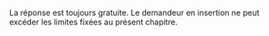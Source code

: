 La réponse est toujours gratuite. Le demandeur en insertion ne peut excéder les limites fixées au présent chapitre.